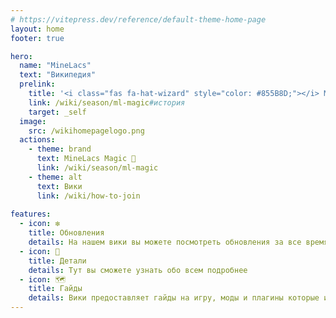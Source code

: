 ```yaml
---
# https://vitepress.dev/reference/default-theme-home-page
layout: home
footer: true

hero:
  name: "MineLacs" 
  text: "Википедия"
  prelink:
    title: '<i class="fas fa-hat-wizard" style="color: #855B8D;"></i> ML Magic <p>REBORN Обновление</p>'
    link: /wiki/season/ml-magic#история
    target: _self
  image:
    src: /wikihomepagelogo.png
  actions:
    - theme: brand
      text: MineLacs Magic 🔮
      link: /wiki/season/ml-magic
    - theme: alt
      text: Вики
      link: /wiki/how-to-join
 
features: 
  - icon: ❇️
    title: Обновления
    details: На нашем вики вы можете посмотреть обновления за все время
  - icon: 🔎
    title: Детали
    details: Тут вы сможете узнать обо всем подробнее 
  - icon: 🗺️
    title: Гайды
    details: Вики предоставляет гайды на игру, моды и плагины которые используются на наших 
---
```

